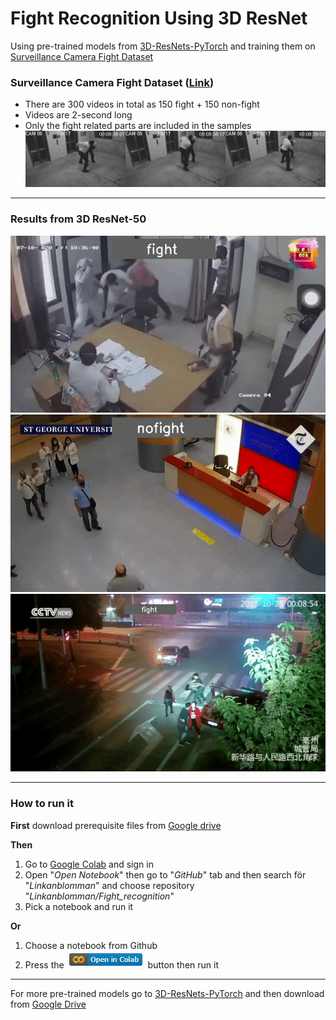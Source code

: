 # Fight Recognition Using 3D ResNet

Using pre-trained models from [3D-ResNets-PyTorch](https://github.com/kenshohara/3D-ResNets-PyTorch) and training them on [Surveillance Camera Fight Dataset](https://github.com/sayibet/fight-detection-surv-dataset)

### Surveillance Camera Fight Dataset ([Link](https://github.com/sayibet/fight-detection-surv-dataset))
* There are 300 videos in total as 150 fight + 150 non-fight
* Videos are 2-second long
* Only the fight related parts are included in the samples
![Surveillance Camera Fight Dataset](/images/dataset_images.jpg)

---

### Results from 3D ResNet-50
![Fight gif](/images/2f63530274bc.gif)
![noFight gif](/images/b99cfe94b103.gif)
![Fight gif](/images/3e953519843e.gif)

----

### How to run it

**First** download prerequisite files from [Google drive](https://drive.google.com/drive/folders/1WjIz8hxNFJ8o88f0j7zgecP69w7ks4U2?usp=sharing)

**Then**

1. Go to [Google Colab](https://colab.research.google.com) and sign in
2. Open "*Open Notebook*" then go to "*GitHub*" tab and then search för "*Linkanblomman*" and choose repository "*Linkanblomman/Fight_recognition*"
3. Pick a notebook and run it

**Or**

1. Choose a notebook from Github
2. Press the ![Colab button](/images/colab_button.jpg) button then run it

---
For more pre-trained models go to [3D-ResNets-PyTorch](https://github.com/kenshohara/3D-ResNets-PyTorch) and then download from [Google Drive](https://drive.google.com/drive/folders/1xbYbZ7rpyjftI_KCk6YuL-XrfQDz7Yd4)
